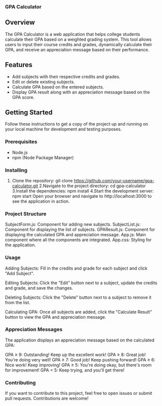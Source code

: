 ### GPA Calculator

## Overview
The GPA Calculator is a web application that helps college students calculate their GPA based on a weighted grading system. This tool allows users to input their course credits and grades, dynamically calculate their GPA, and receive an appreciation message based on their performance.

## Features

- Add subjects with their respective credits and grades.
- Edit or delete existing subjects.
- Calculate GPA based on the entered subjects.
- Display GPA result along with an appreciation message based on the GPA score.

## Getting Started

Follow these instructions to get a copy of the project up and running on your local machine for development and testing purposes.

### Prerequisites

- Node.js
- npm (Node Package Manager)

### Installing

1. Clone the repository:
git clone https://github.com/your-username/gpa-calculator.git
2.Navigate to the project directory:
cd gpa-calculator
3.Install the dependencies:
npm install
4.Start the development server:
npm start
Open your browser and navigate to http://localhost:3000 to see the application in action.

### Project Structure
SubjectForm.js: Component for adding new subjects.
SubjectList.js: Component for displaying the list of subjects.
GPAResult.js: Component for displaying the calculated GPA and appreciation message.
App.js: Main component where all the components are integrated.
App.css: Styling for the application.

### Usage
Adding Subjects:
Fill in the credits and grade for each subject and click "Add Subject".

Editing Subjects:
Click the "Edit" button next to a subject, update the credits and grade, and save the changes.

Deleting Subjects:
Click the "Delete" button next to a subject to remove it from the list.

Calculating GPA:
Once all subjects are added, click the "Calculate Result" button to view the GPA and appreciation message.

### Appreciation Messages
The application displays an appreciation message based on the calculated GPA:

GPA ≥ 9: Outstanding! Keep up the excellent work!
GPA ≥ 8: Great job! You're doing very well!
GPA ≥ 7: Good job! Keep pushing forward!
GPA ≥ 6: Nice work! Keep improving!
GPA ≥ 5: You're doing okay, but there's room for improvement!
GPA < 5: Keep trying, and you'll get there!

### Contributing
If you want to contribute to this project, feel free to open issues or submit pull requests. Contributions are welcome!
